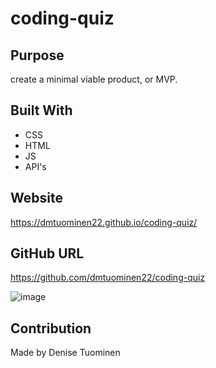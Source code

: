 # coding-quiz

## Purpose
create a minimal viable product, or MVP. 

## Built With
* CSS
* HTML
* JS
* API's

## Website
https://dmtuominen22.github.io/coding-quiz/

## GitHub URL
https://github.com/dmtuominen22/coding-quiz


![image](https://user-images.githubusercontent.com/84994258/125209938-c9c48b80-e259-11eb-8869-e7ba04f8a7de.png)

## Contribution
Made by Denise Tuominen
